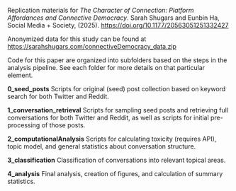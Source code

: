 Replication materials for _The Character of Connection: Platform Affordances and Connective Democracy_. Sarah Shugars and Eunbin Ha, Social Media + Society, (2025). <https://doi.org/10.1177/20563051251332427>

Anonymized data for this study can be found at <https://sarahshugars.com/connectiveDemocracy_data.zip>

Code for this paper are organized into subfolders based on the steps in the analysis pipeline. See each folder for more details on that particular element.

**0_seed_posts**
Scripts for original (seed) post collection based on keyword search for both Twitter and Reddit.

**1_conversation_retrieval**
Scripts for sampling seed posts and retrieving full conversations for both Twitter and Reddit, as well as scripts for initial pre-processing of those posts. 

**2_computationalAnalysis**
Scripts for calculating toxicity (requires API), topic model, and general statistics about conversation structure.

**3_classification**
Classification of conversations into relevant topical areas.

**4_analysis**
Final analysis, creation of figures, and calculation of summary statistics.